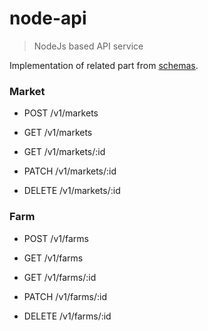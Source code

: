 # node-api

> NodeJs based API service

Implementation of related part from [schemas](https://github.com/happy-farmer/schemas).

### Market

- POST  /v1/markets
- GET   /v1/markets

- GET   /v1/markets/:id
- PATCH /v1/markets/:id
- DELETE /v1/markets/:id

### Farm

- POST  /v1/farms
- GET   /v1/farms

- GET   /v1/farms/:id
- PATCH /v1/farms/:id
- DELETE /v1/farms/:id
